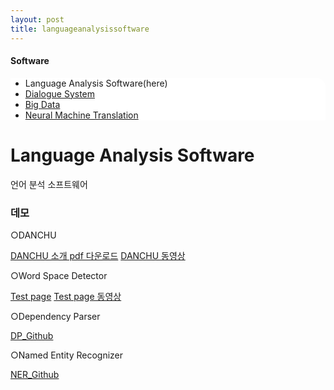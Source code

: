 ```yaml
---
layout: post
title: languageanalysissoftware
---
```

<h4>Software</h4>
 <div class="linklink" style = "background-color:#ffffff;border-radius:0 15px">
          <ul class="posts-list">
           <li>Language Analysis Software(here)
           </li>
           <li class="post-link">
                <a class="post-title" href="https://youngjoongko.github.io/AboutUs/dialoguesystem</">Dialogue System</a>
           </li>
           <li class="post-link">
                <a class="post-title" href="https://youngjoongko.github.io/AboutUs/bigdata/">Big Data</a>
           </li>
           <li class="post-link">
                <a class="post-title" href="https://youngjoongko.github.io/AboutUs/neuralmachinetranslation/">Neural Machine Translation</a>
           </li>
          </ul>
  </div>


<div class="post">
  <h1 class="pageTitle">Language Analysis Software</h1>	
  <p class="meta">언어 분석 소프트웨어</p>
</div> 

### 데모
○DANCHU

[DANCHU 소개 pdf 다운로드][danchupdf] [DANCHU 동영상][danchumv]

○Word Space Detector

[Test page][wordspace] [Test page 동영상][wordspacemv]

○Dependency Parser

[DP_Github][dp]

○Named Entity Recognizer

[NER_Github][ner]



[danchumv]: http://dais.donga.ac.kr/files/dais/board/univislab/Danchu(0).zip
[danchupdf]:  http://dais.donga.ac.kr/files/dais/board/univislab/DANCHU-2.pdf
[wordspacemv]:  https://dais.donga.ac.kr/files/dais/board/univislab/Spacing.zip
[wordspace]:  demo_word_space_detector.jsp
[dp]:  https://github.com/sgnlplabeling/nlp_labeling/tree/master/donga/torch_dp_system
[ner]:  https://github.com/sgnlplabeling/nlp_labeling/tree/master/donga/NER


